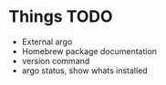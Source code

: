 # Things TODO

- External argo
- Homebrew package documentation
- version command
- argo status, show whats installed

